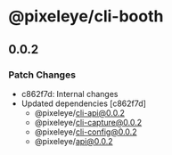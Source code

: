# @pixeleye/cli-booth

## 0.0.2

### Patch Changes

- c862f7d: Internal changes
- Updated dependencies [c862f7d]
  - @pixeleye/cli-api@0.0.2
  - @pixeleye/cli-capture@0.0.2
  - @pixeleye/cli-config@0.0.2
  - @pixeleye/api@0.0.2
